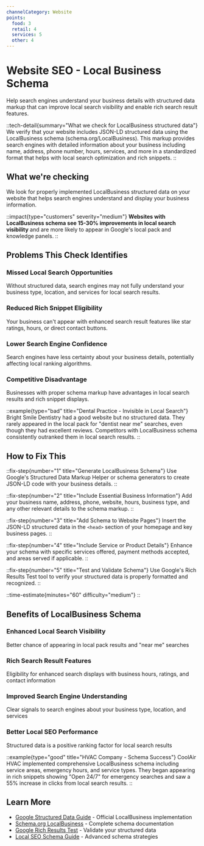 ```yaml
---
channelCategory: Website
points:
  food: 3
  retail: 4
  services: 5
  other: 4
---
```


# Website SEO - Local Business Schema

Help search engines understand your business details with structured data markup that can improve local search visibility and enable rich search result features.

::tech-detail{summary="What we check for LocalBusiness structured data"}
We verify that your website includes JSON-LD structured data using the LocalBusiness schema (schema.org/LocalBusiness). This markup provides search engines with detailed information about your business including name, address, phone number, hours, services, and more in a standardized format that helps with local search optimization and rich snippets.
::

## What we're checking

We look for properly implemented LocalBusiness structured data on your website that helps search engines understand and display your business information.

::impact{type="customers" severity="medium"}
**Websites with LocalBusiness schema see 15-30% improvements in local search visibility** and are more likely to appear in Google's local pack and knowledge panels.
::

## Problems This Check Identifies

### Missed Local Search Opportunities
Without structured data, search engines may not fully understand your business type, location, and services for local search results.

### Reduced Rich Snippet Eligibility
Your business can't appear with enhanced search result features like star ratings, hours, or direct contact buttons.

### Lower Search Engine Confidence
Search engines have less certainty about your business details, potentially affecting local ranking algorithms.

### Competitive Disadvantage
Businesses with proper schema markup have advantages in local search results and rich snippet displays.

::example{type="bad" title="Dental Practice - Invisible in Local Search"}
Bright Smile Dentistry had a good website but no structured data. They rarely appeared in the local pack for "dentist near me" searches, even though they had excellent reviews. Competitors with LocalBusiness schema consistently outranked them in local search results.
::

## How to Fix This

::fix-step{number="1" title="Generate LocalBusiness Schema"}
Use Google's Structured Data Markup Helper or schema generators to create JSON-LD code with your business details.
::

::fix-step{number="2" title="Include Essential Business Information"}
Add your business name, address, phone, website, hours, business type, and any other relevant details to the schema markup.
::

::fix-step{number="3" title="Add Schema to Website Pages"}
Insert the JSON-LD structured data in the `<head>` section of your homepage and key business pages.
::

::fix-step{number="4" title="Include Service or Product Details"}
Enhance your schema with specific services offered, payment methods accepted, and areas served if applicable.
::

::fix-step{number="5" title="Test and Validate Schema"}
Use Google's Rich Results Test tool to verify your structured data is properly formatted and recognized.
::

::time-estimate{minutes="60" difficulty="medium"}
::

## Benefits of LocalBusiness Schema

### Enhanced Local Search Visibility
Better chance of appearing in local pack results and "near me" searches

### Rich Search Result Features
Eligibility for enhanced search displays with business hours, ratings, and contact information

### Improved Search Engine Understanding
Clear signals to search engines about your business type, location, and services

### Better Local SEO Performance
Structured data is a positive ranking factor for local search results

::example{type="good" title="HVAC Company - Schema Success"}
CoolAir HVAC implemented comprehensive LocalBusiness schema including service areas, emergency hours, and service types. They began appearing in rich snippets showing "Open 24/7" for emergency searches and saw a 55% increase in clicks from local search results.
::

## Learn More

- [Google Structured Data Guide](https://developers.google.com/search/docs/appearance/structured-data/local-business) - Official LocalBusiness implementation
- [Schema.org LocalBusiness](https://schema.org/LocalBusiness) - Complete schema documentation
- [Google Rich Results Test](https://search.google.com/test/rich-results) - Validate your structured data
- [Local SEO Schema Guide](https://moz.com/learn/seo/local-seo-schema) - Advanced schema strategies 